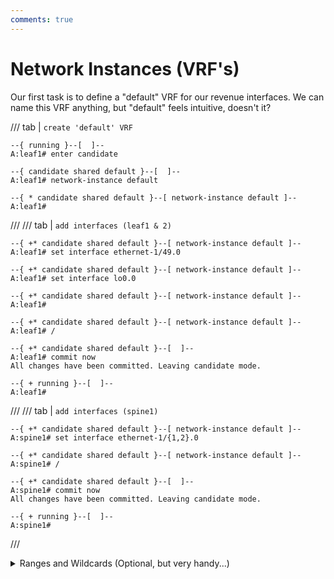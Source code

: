 ```yaml
---
comments: true
---
```


# Network Instances (VRF's)

Our first task is to define a "default" VRF for our revenue interfaces. We can name this VRF anything, but "default" feels intuitive, doesn't it?

/// tab | `create 'default' VRF`

```srl
--{ running }--[  ]--
A:leaf1# enter candidate

--{ candidate shared default }--[  ]--
A:leaf1# network-instance default

--{ * candidate shared default }--[ network-instance default ]--
A:leaf1#
```

///
/// tab | `add interfaces (leaf1 & 2)`

```srl
--{ +* candidate shared default }--[ network-instance default ]--
A:leaf1# set interface ethernet-1/49.0

--{ +* candidate shared default }--[ network-instance default ]--
A:leaf1# set interface lo0.0

--{ +* candidate shared default }--[ network-instance default ]--
A:leaf1#

--{ +* candidate shared default }--[ network-instance default ]--
A:leaf1# /

--{ +* candidate shared default }--[  ]--
A:leaf1# commit now
All changes have been committed. Leaving candidate mode.

--{ + running }--[  ]--
A:leaf1#
```

///
/// tab | `add interfaces (spine1)`

```srl
--{ +* candidate shared default }--[ network-instance default ]--
A:spine1# set interface ethernet-1/{1,2}.0

--{ +* candidate shared default }--[ network-instance default ]--
A:spine1# /

--{ +* candidate shared default }--[  ]--
A:spine1# commit now
All changes have been committed. Leaving candidate mode.

--{ + running }--[  ]--
A:spine1#
```
///

<details>
<summary>Ranges and Wildcards (Optional, but very handy...)</summary>

<p>You might have noticed a bit of non-standard syntax in the spine1 configuration above. Rather than set ethernet-1/1.0 and ethernet-1/2.0 discretely, a range was defined using a combination of curly braces and a comma. SR Linux supports defining a range and/or using wildcards to optimize configuration and show/info output. These tools can even be combined and stacked within the same command!</p>
<b>Curly braces and a pair of periods for a range</b>
```
--{ +* candidate shared default }--[ network-instance default ]--
A:spine1# set interface ethernet-1/{1..7}.0
```
<i>This range command will include ethernet-1/1.0 through ethernet-1/7.0</i>
<br>
<br>
<b>Curly braces and commas for specific values</b>
```
--{ +* candidate shared default }--[ network-instance default ]--
A:spine1# set interface ethernet-1/{1,2,3,5,7}.0
```
<i>This range command will include ethernet-1/1.0, ethernet-1/2.0, ethernet-1/3.0, ethernet-1/5.0, and ethernet-1/7.0</i>
<br>
<br>
<b>Combine elements to optimize your command</b>
```
--{ +* candidate shared default }--[ network-instance default ]--
A:spine1# set interface ethernet-1/{1..3,5,7}.0
```
<i>This range command will include ethernet-1/1.0, ethernet-1/2.0, ethernet-1/3.0, ethernet-1/5.0, and ethernet-1/7.0</i>
<br>
<br>
<b>Use wildcards just about anywhere!</b>
```
--{ + running }--[  ]--
A:spine1# info interface *
```
<i>This will show the all configured interfaces</i>

```
--{ + running }--[  ]--
A:leaf1# info from state network-instance default route-table ipv4-unicast route * id * route-type bgp route-owner * origin-network-instance * active
```
<i>This will display the active status for all IPv4 unicast BGP routes in the default network instance route table</i>
</details>
